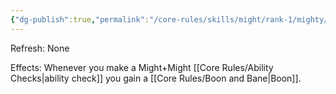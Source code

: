```yaml
---
{"dg-publish":true,"permalink":"/core-rules/skills/might/rank-1/mighty/"}
---
```


Refresh: None

Effects:
Whenever you make a Might+Might [[Core Rules/Ability Checks\|ability check]] you gain a [[Core Rules/Boon and Bane\|Boon]].

